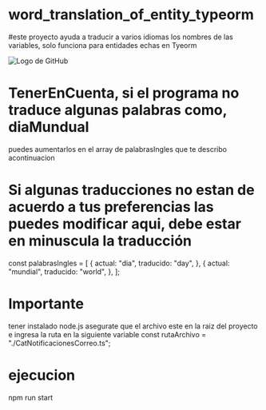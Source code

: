 # word_translation_of_entity_typeorm

#este proyecto ayuda a traducir a varios idiomas  los nombres de las variables, solo funciona para entidades echas en Tyeorm

![Logo de GitHub](https://firebasestorage.googleapis.com/v0/b/proyectopis-39473.appspot.com/o/imagen_2023-06-02_104514892.png?alt=media&token=53817e8c-2106-4c89-a7e2-f2403adfbe54&_gl=1*1col4xa*_ga*NjY3ODAwMjg1LjE2ODQyNjcxMjg.*_ga_CW55HF8NVT*MTY4NTcyMDU5My4xNi4xLjE2ODU3MjA3MTkuMC4wLjA.)

# TenerEnCuenta, si el programa no traduce algunas palabras  como, diaMundual
 puedes aumentarlos en el array de palabrasIngles que te describo acontinuacion

# Si algunas traducciones no estan de acuerdo a tus preferencias las puedes modificar aqui, debe estar en minuscula la traducción
 const palabrasIngles = [
      {
        actual: "dia",
        traducido: "day",
      },
      {
        actual: "mundial",
        traducido: "world",
      },
    ];

# Importante
tener instalado node.js
asegurate que el archivo este en la raiz del proyecto e ingresa la ruta en la siguiente variable
const rutaArchivo = "./CatNotificacionesCorreo.ts";
# ejecucion
npm run start


